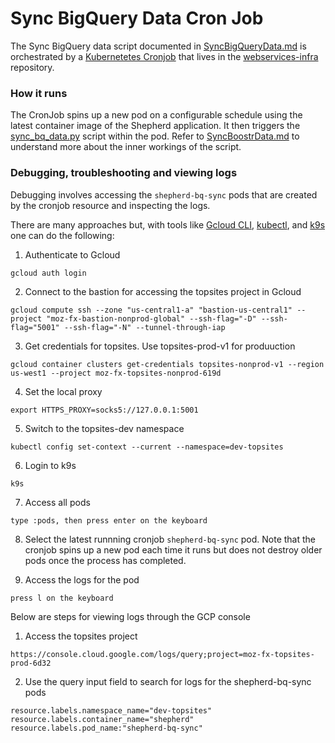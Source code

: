# Sync BigQuery Data Cron Job

The Sync BigQuery data script documented in [SyncBigQueryData.md](./syncBigQueryData.md.md) is orchestrated by a [Kubernetetes Cronjob](https://kubernetes.io/docs/concepts/workloads/controllers/cron-jobs/) that lives in the [webservices-infra](https://github.com/mozilla-it/webservices-infra) repository.

### How it runs

The CronJob spins up a new pod on a configurable schedule using the latest container image of the Shepherd application. It then triggers the 
[sync_bq_data.py](../../consvc_shepherd/management/commands/sync_bq_data.py) script within the pod. Refer to [SyncBoostrData.md](syncBoostrDataCron.md) to understand more about the inner workings of the script.

### Debugging, troubleshooting and viewing logs

Debugging involves accessing the `shepherd-bq-sync` pods that are created by the cronjob resource and inspecting the logs. 

There are many approaches but, with tools like [Gcloud CLI](https://cloud.google.com/sdk/docs/install), [kubectl](https://kubernetes.io/docs/reference/kubectl/), and [k9s](https://k9scli.io/) one can do the following:

1. Authenticate to Gcloud
```
gcloud auth login
```
2. Connect to the bastion for accessing the topsites project in Gcloud
```
gcloud compute ssh --zone "us-central1-a" "bastion-us-central1" --project "moz-fx-bastion-nonprod-global" --ssh-flag="-D" --ssh-flag="5001" --ssh-flag="-N" --tunnel-through-iap
``` 
3. Get credentials for topsites. Use  topsites-prod-v1 for produuction
```
gcloud container clusters get-credentials topsites-nonprod-v1 --region us-west1 --project moz-fx-topsites-nonprod-619d
```
4. Set the local proxy
```
export HTTPS_PROXY=socks5://127.0.0.1:5001
```
5. Switch to the topsites-dev namespace
```
kubectl config set-context --current --namespace=dev-topsites
```
6. Login to k9s
```
k9s
```
7. Access all pods
```
type :pods, then press enter on the keyboard
```
8. Select the latest runnning cronjob `shepherd-bq-sync` pod. Note that the cronjob spins up a new pod each time it runs but does not destroy older pods once the process has completed.

9. Access the logs for the pod
```
press l on the keyboard
```

Below are steps for viewing logs through the GCP console

1. Access the topsites project
```
https://console.cloud.google.com/logs/query;project=moz-fx-topsites-prod-6d32
```

2. Use the query input field to search for logs for the shepherd-bq-sync pods
```
resource.labels.namespace_name="dev-topsites"
resource.labels.container_name="shepherd"
resource.labels.pod_name:"shepherd-bq-sync"
```
